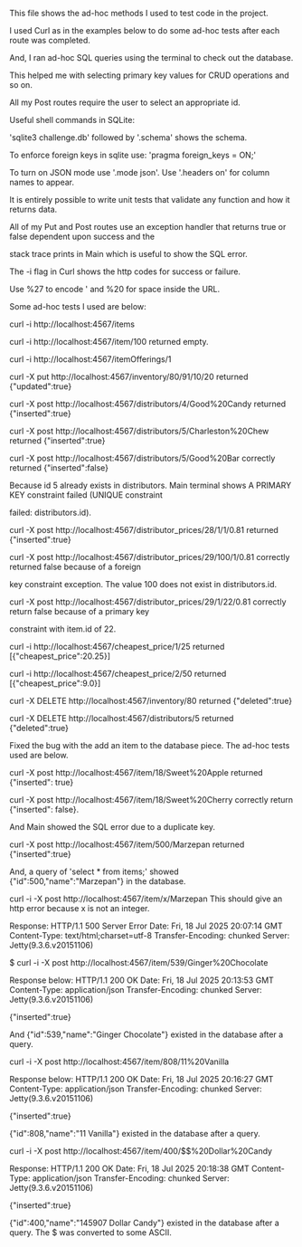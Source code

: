 This file shows the ad-hoc methods I used to test code in the project.

I used Curl as in the examples below to do some ad-hoc tests after each route was completed.

And, I ran ad-hoc SQL queries using the terminal to check out the database.

This helped me with selecting primary key values for CRUD operations and so on.

All my Post routes require the user to select an appropriate id.

Useful shell commands in SQLite:

'sqlite3 challenge.db' followed by '.schema' shows the schema. 

To enforce foreign keys in sqlite use: 'pragma foreign_keys = ON;'

To turn on JSON mode use '.mode json'. Use '.headers on' for column names to appear.

It is entirely possible to write unit tests that validate any function and how it returns data.

All of my Put and Post routes use an exception handler that returns true or false dependent upon success and the 

stack trace prints in Main which is useful to show the SQL error.
 
The -i flag in Curl shows the http codes for success or failure.

Use %27 to encode ' and %20 for space inside the URL.

Some ad-hoc tests I used are below:

curl -i http://localhost:4567/items

curl -i http://localhost:4567/item/100 returned empty. 

curl -i http://localhost:4567/itemOfferings/1

curl -X put http://localhost:4567/inventory/80/91/10/20 returned {"updated":true}

curl -X post http://localhost:4567/distributors/4/Good%20Candy returned {"inserted":true}

curl -X post http://localhost:4567/distributors/5/Charleston%20Chew returned {"inserted":true}

curl -X post http://localhost:4567/distributors/5/Good%20Bar correctly returned {"inserted":false} 

Because id 5 already exists in distributors. Main terminal shows A PRIMARY KEY constraint failed (UNIQUE constraint 

failed: distributors.id).

curl -X post http://localhost:4567/distributor_prices/28/1/1/0.81 returned {"inserted":true}

curl -X post http://localhost:4567/distributor_prices/29/100/1/0.81 correctly returned false because of a foreign

key constraint exception. The value 100 does not exist in distributors.id.

curl -X post http://localhost:4567/distributor_prices/29/1/22/0.81 correctly return false because of a primary key 

constraint with item.id of 22.

curl -i http://localhost:4567/cheapest_price/1/25 returned [{"cheapest_price":20.25}]
 
curl -i http://localhost:4567/cheapest_price/2/50 returned [{"cheapest_price":9.0}]

curl -X DELETE http://localhost:4567/inventory/80 returned {"deleted":true}

curl -X DELETE http://localhost:4567/distributors/5 returned {"deleted":true}

Fixed the bug with the add an item to the database piece. The ad-hoc tests used are below.

curl -X post http://localhost:4567/item/18/Sweet%20Apple returned {"inserted": true}

curl -X post http://localhost:4567/item/18/Sweet%20Cherry correctly return {"inserted": false}. 

And Main showed the SQL error due to a duplicate key.

curl -X post http://localhost:4567/item/500/Marzepan returned {"inserted":true}

And, a query of 'select * from items;' showed {"id":500,"name":"Marzepan"} in the database.

curl -i -X post http://localhost:4567/item/x/Marzepan This should give an http error because x is not an integer.

Response:
HTTP/1.1 500 Server Error
Date: Fri, 18 Jul 2025 20:07:14 GMT
Content-Type: text/html;charset=utf-8
Transfer-Encoding: chunked
Server: Jetty(9.3.6.v20151106)

$ curl -i -X post http://localhost:4567/item/539/Ginger%20Chocolate

Response below:
HTTP/1.1 200 OK
Date: Fri, 18 Jul 2025 20:13:53 GMT
Content-Type: application/json
Transfer-Encoding: chunked
Server: Jetty(9.3.6.v20151106)

{"inserted":true}

And {"id":539,"name":"Ginger Chocolate"} existed in the database after a query.

curl -i -X post http://localhost:4567/item/808/11%20Vanilla

Response below:
HTTP/1.1 200 OK
Date: Fri, 18 Jul 2025 20:16:27 GMT
Content-Type: application/json
Transfer-Encoding: chunked
Server: Jetty(9.3.6.v20151106)

{"inserted":true}

{"id":808,"name":"11 Vanilla"} existed in the database after a query.

curl -i -X post http://localhost:4567/item/400/$$%20Dollar%20Candy

Response:
HTTP/1.1 200 OK
Date: Fri, 18 Jul 2025 20:18:38 GMT
Content-Type: application/json
Transfer-Encoding: chunked
Server: Jetty(9.3.6.v20151106)

{"inserted":true}

{"id":400,"name":"145907 Dollar Candy"} existed in the database after a query. The $ was converted to some ASCII.

